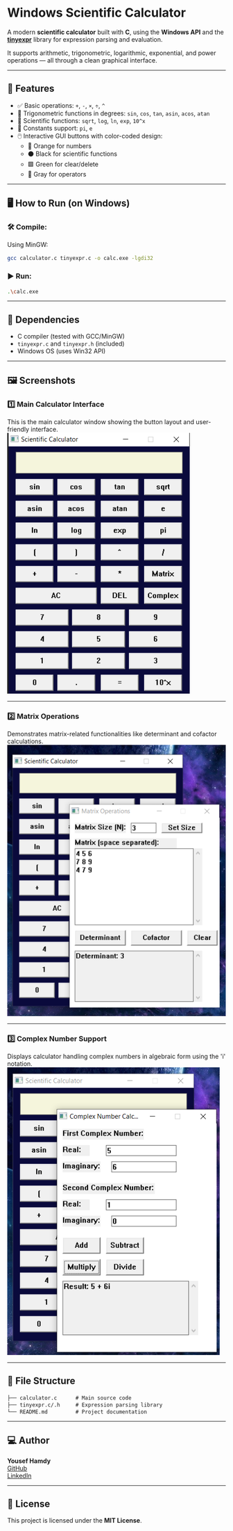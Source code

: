 # Windows Scientific Calculator

A modern **scientific calculator** built with **C**, using the **Windows API** and the **[tinyexpr](https://github.com/codeplea/tinyexpr)** library for expression parsing and evaluation.

It supports arithmetic, trigonometric, logarithmic, exponential, and power operations — all through a clean graphical interface.

---

## 📌 Features

- ✅ Basic operations: `+`, `-`, `×`, `÷`, `^`
- 🧮 Trigonometric functions in degrees: `sin`, `cos`, `tan`, `asin`, `acos`, `atan`
- 🧠 Scientific functions: `sqrt`, `log`, `ln`, `exp`, `10^x`
- 🎯 Constants support: `pi`, `e`
- 🖱️ Interactive GUI buttons with color-coded design:
  - 🔸 Orange for numbers
  - ⚫ Black for scientific functions
  - 🟩 Green for clear/delete
  - 🔘 Gray for operators

---

## 🖥️ How to Run (on Windows)

### 🛠️ Compile:
Using MinGW:
```bash
gcc calculator.c tinyexpr.c -o calc.exe -lgdi32
```

### ▶️ Run:
```bash
.\calc.exe
```

---

## 🧾 Dependencies

- C compiler (tested with GCC/MinGW)
- `tinyexpr.c` and `tinyexpr.h` (included)
- Windows OS (uses Win32 API)

---

## 🖼️ Screenshots

### 1️⃣ Main Calculator Interface
This is the main calculator window showing the button layout and user-friendly interface.
![Main Interface](https://github.com/yousef-788/Simple_Calculator/blob/master/assets/Screenshot%202025-07-26%20115135.png)

---

### 2️⃣ Matrix Operations
Demonstrates matrix-related functionalities like determinant and cofactor calculations.
![Matrix Operations](https://github.com/yousef-788/Simple_Calculator/blob/master/assets/Screenshot%202025-07-26%20115250.png)

---

### 3️⃣ Complex Number Support
Displays calculator handling complex numbers in algebraic form using the 'i' notation.
![Complex Number Support](https://github.com/yousef-788/Simple_Calculator/blob/master/assets/Screenshot%202025-07-26%20115322.png)

---

## 📁 File Structure

```
├── calculator.c      # Main source code
├── tinyexpr.c/.h     # Expression parsing library
└── README.md         # Project documentation
```

---

## 💻 Author

**Yousef Hamdy**  
[GitHub](https://github.com/yousef-788)  
[LinkedIn](https://www.linkedin.com/in/yousef-hamdy-ee)

---

## 📄 License

This project is licensed under the **MIT License**.
